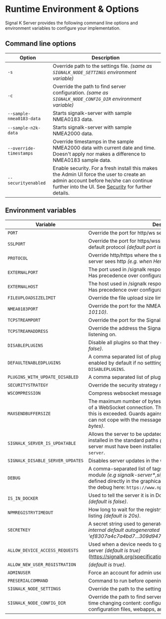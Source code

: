 # Runtime Environment & Options

Signal K Server provides the following command line options and environment variables to configure your implementation.



## Command line options

| Option | Description |
|--- |--- |
| `-s` | Override path to the settings file. _(same as `SIGNALK_NODE_SETTINGS` environment variable)_ |
| `-c` | Override the path to find server configuration. _(same as `SIGNALK_NODE_CONFIG_DIR` environment variable)_  |
| `--sample-nmea0183-data` | Starts signalk-server with sample NMEA0183 data. |
| `--sample-n2k-data` | Starts signalk-server with sample NMEA2000 data. |
| `--override-timestamps` | Override timestamps in the sample NMEA2000 data with current date and time. Doesn't apply nor makes a difference to NMEA0183 sample data. |
| `--securityenabled` | Enable security. For a fresh install this makes the Admin UI force the user to create an admin account before he/she can continue further into the UI. See [Security](../security.md#enabling-security) for further details. |



## Environment variables

| Variable | Description |
|--- |--- |
| `PORT` | Override the port for http/ws service (default is 3000). |
| `SSLPORT` | Override the port for https/wss service. If defined forces ssl as default protocol _(default port is 3443)_. |
| `PROTOCOL` | Override http/https where the server is accessed via https but the server sees http _(e.g. when Heroku handles https termination)_ |
| `EXTERNALPORT` | The port used in /signalk response and Bonjour advertisement. Has precedence over configuration file. |
| `EXTERNALHOST` | The host used in /signalk response and Bonjour advertisement. Has precedence over configuration file. |
| `FILEUPLOADSIZELIMIT` | Override the file upload size limit _(default is '10mb')_. |
| `NMEA0183PORT` | Override the port for the NMEA 0183 over tcp service _(default is 10110)_. |
| `TCPSTREAMPORT` | Override the port for the Signal K Streaming (deltas) over TCP. |
| `TCPSTREAMADDRESS` | Override the address the Signal K Stream (deltas) over TCP is listening on. |
| `DISABLEPLUGINS` | Disable all plugins so that they can not be enabled _(default is false)_. |
| `DEFAULTENABLEDPLUGINS` | A comma separated list of plugin ids that are overridden to be enabled by default if no setttings exist. Lower preference than `DISABLEPLUGINS`. |
| `PLUGINS_WITH_UPDATE_DISABLED` | A comma separated list of plugin that will not be updated. |
| `SECURITYSTRATEGY` | Override the security strategy module name. |
| `WSCOMPRESSION` | Compress websocket messages _(default is false)_. |
| `MAXSENDBUFFERSIZE` | The maximum number of bytes allowed in the server's send buffer of a WebSocket connection. The connection will be terminated if this is exceeded. Guards against slow or dysfunctional clients that can not cope with the message volume _(default is 512 * 1024 bytes)_. |
| `SIGNALK_SERVER_IS_UPDATABLE` | Allows the server to be updated through the GUI even if it is not installed in the standard paths _(default is false)_. If set to true, the server must have been installed with `npm install -g signalk-server`. |
| `SIGNALK_DISABLE_SERVER_UPDATES` | Disables server updates in the GUI _(default is false)_. |
| `DEBUG` | A comma-separated list of tags for debugging the specified module _(e.g signalk-server*,signalk-provider-tcp)_. Can now be defined directly in the graphical interface.  More help on how to use the debug here: `https://www.npmjs.com/package/debug#wildcards` |
| `IS_IN_DOCKER` | Used to tell the server it is in Docker and not normally updateable _(default is false)_. |
| `NPMREGISTRYTIMEOUT` | How long to wait for the registry when retrieving the App Store listing _(default is 20s)_. |
| `SECRETKEY` | A secret string used to generate an authentication token _(the internal default autogenerated is a string of 512 hex chars like 'ef8307a4c7a4bd7...309d947bca3')_ |
| `ALLOW_DEVICE_ACCESS_REQUESTS` | Used when a device needs to gain access to a secured Signal K server _(default is true)_ (https://signalk.org/specification/1.4.0/doc/access_requests.html). |
| `ALLOW_NEW_USER_REGISTRATION` | _(default is true)_. |
| `ADMINUSER` | Force an account for admin user _(username:password format)_. |
| `PRESERIALCOMMAND` | Command to run before opening a serial port. |
| `SIGNALK_NODE_SETTINGS` | Override the path to the settings file. |
| `SIGNALK_NODE_CONFIG_DIR` | Override the path to find server configuration. Includes all run-time changing content: configuration files, plugins, plugin configuration files, webapps, and so forth. |


